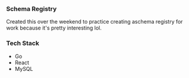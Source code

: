 ### Schema Registry

Created this over the weekend to practice creating aschema registry for work because it's pretty interesting lol.

### Tech Stack

- Go
- React
- MySQL
